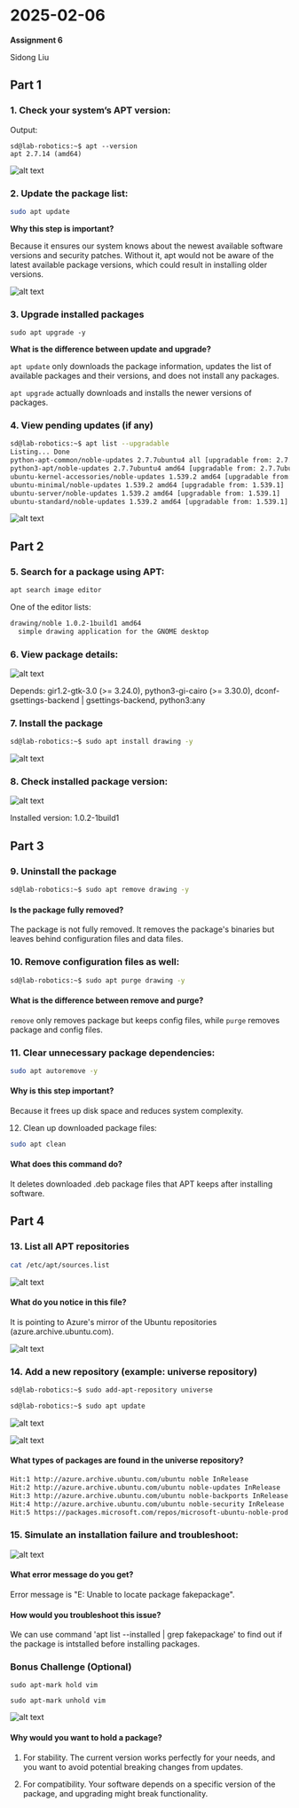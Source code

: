# 2025-02-06
**Assignment 6**

Sidong Liu

## Part 1

### 1. Check your system’s APT version:

Output:
```shell
sd@lab-robotics:~$ apt --version
apt 2.7.14 (amd64)
```

![alt text](img/6.1.1.png)

### 2. Update the package list:

```sh
sudo apt update

```

**Why this step is important?**

Because it ensures our system knows about the newest available software versions and security patches. Without it, apt would not be aware of the latest available package versions, which could result in installing older versions.

![alt text](img/6.1.2.png)

### 3. Upgrade installed packages
```sudo apt upgrade -y```


**What is the difference between update and upgrade?**

```apt update``` only downloads the package information, updates the list of available packages and their versions, and does not install any packages. 

```apt upgrade``` actually downloads and installs the newer versions of packages. 

### 4. View pending updates (if any)

```sh
sd@lab-robotics:~$ apt list --upgradable
Listing... Done
python-apt-common/noble-updates 2.7.7ubuntu4 all [upgradable from: 2.7.7ubuntu3]
python3-apt/noble-updates 2.7.7ubuntu4 amd64 [upgradable from: 2.7.7ubuntu3]
ubuntu-kernel-accessories/noble-updates 1.539.2 amd64 [upgradable from: 1.539.1]
ubuntu-minimal/noble-updates 1.539.2 amd64 [upgradable from: 1.539.1]
ubuntu-server/noble-updates 1.539.2 amd64 [upgradable from: 1.539.1]
ubuntu-standard/noble-updates 1.539.2 amd64 [upgradable from: 1.539.1]
```
![alt text](img/6.1.3.png)

## Part 2
### 5. Search for a package using APT:

```sh
apt search image editor
```

One of the editor lists:
```sh
drawing/noble 1.0.2-1build1 amd64
  simple drawing application for the GNOME desktop
```

### 6. View package details:

![alt text](img/6.1.6.png)

Depends: gir1.2-gtk-3.0 (>= 3.24.0), python3-gi-cairo (>= 3.30.0), dconf-gsettings-backend | gsettings-backend, python3:any


### 7. Install the package
```sh
sd@lab-robotics:~$ sudo apt install drawing -y
```

![alt text](img/6.1.7.png)

### 8. Check installed package version:

![alt text](img/6.1.8.png)

Installed version: 1.0.2-1build1

## Part 3 

### 9. Uninstall the package
```sh
sd@lab-robotics:~$ sudo apt remove drawing -y
```

#### Is the package fully removed?
The package is not fully removed. It removes the package's binaries but leaves behind configuration files and data files.

### 10. Remove configuration files as well:
```sh
sd@lab-robotics:~$ sudo apt purge drawing -y
```

#### What is the difference between remove and purge?

`remove` only removes package but keeps config files, while `purge` removes package and config files.

### 11. Clear unnecessary package dependencies:
```sh
sudo apt autoremove -y
```

#### Why is this step important?

Because it frees up disk space and reduces system complexity. 

12. Clean up downloaded package files:

```sh
sudo apt clean
```

#### What does this command do?

It deletes downloaded .deb package files that APT keeps after installing software.

## Part 4

### 13. List all APT repositories

```sh
cat /etc/apt/sources.list
```
![alt text](img/6.1.13.png)

#### What do you notice in this file?
It is pointing to Azure's mirror of the Ubuntu repositories (azure.archive.ubuntu.com). 

![alt text](img/6.1.14.png)



### 14. Add a new repository (example: universe repository)

```sh
sd@lab-robotics:~$ sudo add-apt-repository universe

sd@lab-robotics:~$ sudo apt update

```

![alt text](img/6.1.14.png)

![alt text](img/6.1.14-2.png)

#### What types of packages are found in the universe repository?
```sh 
Hit:1 http://azure.archive.ubuntu.com/ubuntu noble InRelease
Hit:2 http://azure.archive.ubuntu.com/ubuntu noble-updates InRelease           
Hit:3 http://azure.archive.ubuntu.com/ubuntu noble-backports InRelease         
Hit:4 http://azure.archive.ubuntu.com/ubuntu noble-security InRelease          
Hit:5 https://packages.microsoft.com/repos/microsoft-ubuntu-noble-prod noble InRelease
```

### 15. Simulate an installation failure and troubleshoot:

![alt text](img/6.1.15.png)

#### What error message do you get?

Error message is "E: Unable to locate package fakepackage".

#### How would you troubleshoot this issue?

We can use command 'apt list --installed | grep fakepackage' to find out if the package is intstalled before installing packages. 



### Bonus Challenge (Optional)

`sudo apt-mark hold vim`

`sudo apt-mark unhold vim`

![alt text](img/6.1.16.png)

#### Why would you want to hold a package?

1. For stability. The current version works perfectly for your needs, and you want to avoid potential breaking changes from updates.

2. For compatibility. Your software depends on a specific version of the package, and upgrading might break functionality.

